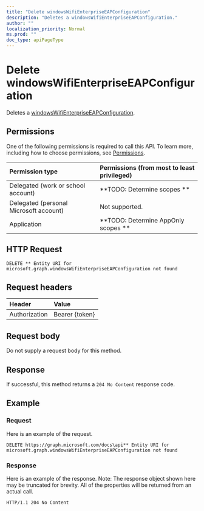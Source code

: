 ```yaml
---
title: "Delete windowsWifiEnterpriseEAPConfiguration"
description: "Deletes a windowsWifiEnterpriseEAPConfiguration."
author: ""
localization_priority: Normal
ms.prod: ""
doc_type: apiPageType
---
```


# Delete windowsWifiEnterpriseEAPConfiguration

Deletes a [windowsWifiEnterpriseEAPConfiguration](../resources/windowswifienterpriseeapconfiguration.md).

## Permissions
One of the following permissions is required to call this API. To learn more, including how to choose permissions, see [Permissions](/concepts/permissions-reference.md).

|Permission type|Permissions (from most to least privileged)|
|:---|:---|
|Delegated (work or school account)|**TODO: Determine scopes **|
|Delegated (personal Microsoft account)|Not supported.|
|Application|**TODO: Determine AppOnly scopes **|

## HTTP Request
<!-- {
  "blockType": "ignored"
}
-->
``` http
DELETE ** Entity URI for microsoft.graph.windowsWifiEnterpriseEAPConfiguration not found
```

## Request headers
|Header|Value|
|:---|:---|
|Authorization|Bearer {token}|

## Request body
Do not supply a request body for this method.

## Response
If successful, this method returns a `204 No Content` response code.

## Example

### Request
Here is an example of the request.
<!-- {
  "blockType": "request",
  "name": "delete_windowswifienterpriseeapconfiguration"
}
-->
``` http
DELETE https://graph.microsoft.com/docs\api** Entity URI for microsoft.graph.windowsWifiEnterpriseEAPConfiguration not found
```

### Response
Here is an example of the response. Note: The response object shown here may be truncated for brevity. All of the properties will be returned from an actual call.
<!-- {
  "blockType": "response",
  "truncated": true
}
-->
``` http
HTTP/1.1 204 No Content
```

